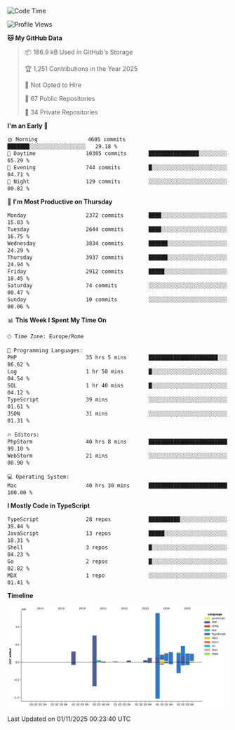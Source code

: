 <!--START_SECTION:waka-->
![Code Time](http://img.shields.io/badge/Code%20Time-6%2C374%20hrs%2019%20mins-blue)

![Profile Views](http://img.shields.io/badge/Profile%20Views-1-blue)

**🐱 My GitHub Data** 

> 📦 186.9 kB Used in GitHub's Storage 
 > 
> 🏆 1,251 Contributions in the Year 2025
 > 
> 🚫 Not Opted to Hire
 > 
> 📜 67 Public Repositories 
 > 
> 🔑 34 Private Repositories 
 > 
**I'm an Early 🐤** 

```text
🌞 Morning                4605 commits        ███████░░░░░░░░░░░░░░░░░░   29.18 % 
🌆 Daytime                10305 commits       ████████████████░░░░░░░░░   65.29 % 
🌃 Evening                744 commits         █░░░░░░░░░░░░░░░░░░░░░░░░   04.71 % 
🌙 Night                  129 commits         ░░░░░░░░░░░░░░░░░░░░░░░░░   00.82 % 
```
📅 **I'm Most Productive on Thursday** 

```text
Monday                   2372 commits        ████░░░░░░░░░░░░░░░░░░░░░   15.03 % 
Tuesday                  2644 commits        ████░░░░░░░░░░░░░░░░░░░░░   16.75 % 
Wednesday                3834 commits        ██████░░░░░░░░░░░░░░░░░░░   24.29 % 
Thursday                 3937 commits        ██████░░░░░░░░░░░░░░░░░░░   24.94 % 
Friday                   2912 commits        █████░░░░░░░░░░░░░░░░░░░░   18.45 % 
Saturday                 74 commits          ░░░░░░░░░░░░░░░░░░░░░░░░░   00.47 % 
Sunday                   10 commits          ░░░░░░░░░░░░░░░░░░░░░░░░░   00.06 % 
```


📊 **This Week I Spent My Time On** 

```text
🕑︎ Time Zone: Europe/Rome

💬 Programming Languages: 
PHP                      35 hrs 5 mins       ██████████████████████░░░   86.62 % 
Log                      1 hr 50 mins        █░░░░░░░░░░░░░░░░░░░░░░░░   04.54 % 
SQL                      1 hr 40 mins        █░░░░░░░░░░░░░░░░░░░░░░░░   04.12 % 
TypeScript               39 mins             ░░░░░░░░░░░░░░░░░░░░░░░░░   01.61 % 
JSON                     31 mins             ░░░░░░░░░░░░░░░░░░░░░░░░░   01.31 % 

🔥 Editors: 
PhpStorm                 40 hrs 8 mins       █████████████████████████   99.10 % 
WebStorm                 21 mins             ░░░░░░░░░░░░░░░░░░░░░░░░░   00.90 % 

💻 Operating System: 
Mac                      40 hrs 30 mins      █████████████████████████   100.00 % 
```

**I Mostly Code in TypeScript** 

```text
TypeScript               28 repos            ██████████░░░░░░░░░░░░░░░   39.44 % 
JavaScript               13 repos            █████░░░░░░░░░░░░░░░░░░░░   18.31 % 
Shell                    3 repos             █░░░░░░░░░░░░░░░░░░░░░░░░   04.23 % 
Go                       2 repos             █░░░░░░░░░░░░░░░░░░░░░░░░   02.82 % 
MDX                      1 repo              ░░░░░░░░░░░░░░░░░░░░░░░░░   01.41 % 
```



**Timeline**

![Lines of Code chart](https://raw.githubusercontent.com/frnwtr/frnwtr/main/assets/bar_graph.png)


 Last Updated on 01/11/2025 00:23:40 UTC
<!--END_SECTION:waka-->